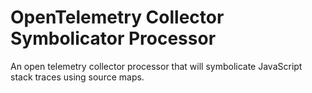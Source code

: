 # OpenTelemetry Collector Symbolicator Processor

An open telemetry collector processor that will symbolicate JavaScript stack traces using source maps.
